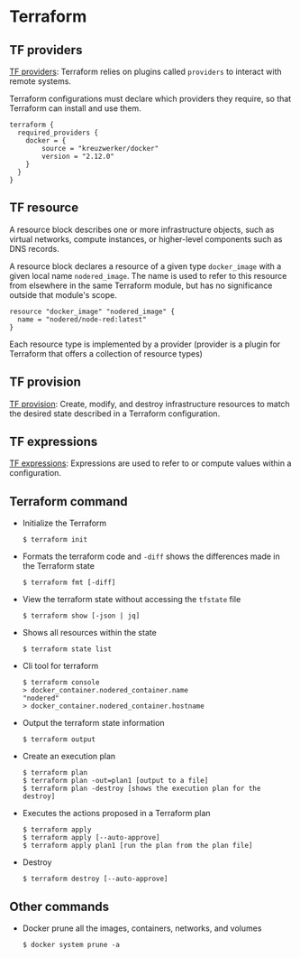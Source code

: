 # Terraform

## TF providers

[TF providers](https://registry.terraform.io/browse/providers):
Terraform relies on plugins called `providers` to interact with remote systems.

Terraform configurations must declare which providers they require, so that Terraform can install and use them. 

```
terraform {
  required_providers {
    docker = {
        source = "kreuzwerker/docker"
        version = "2.12.0"
    }
  }
}
```

## TF resource

A resource block describes one or more infrastructure objects, such as virtual networks, compute instances, or higher-level components such as DNS records.

A resource block declares a resource of a given type `docker_image` with a given local name `nodered_image`.
The name is used to refer to this resource from elsewhere in the same Terraform module, but has no significance outside that module's scope.

```
resource "docker_image" "nodered_image" {
  name = "nodered/node-red:latest"
}
```

Each resource type is implemented by a provider (provider is a plugin for Terraform that offers a collection of resource types)

## TF provision

[TF provision](https://www.terraform.io/docs/cli/run/index.html): 
Create, modify, and destroy infrastructure resources to match the desired state described in a Terraform configuration.

## TF expressions

[TF expressions](https://www.terraform.io/docs/language/expressions/index.html): 
Expressions are used to refer to or compute values within a configuration.

## Terraform command

* Initialize the Terraform
  ```
  $ terraform init
  ```

* Formats the terraform code and `-diff` shows the differences made in the Terraform state
  ```
  $ terraform fmt [-diff]
  ```

* View the terraform state without accessing the `tfstate` file
  ```
  $ terraform show [-json | jq]
  ```

* Shows all resources within the state
  ```
  $ terraform state list
  ```

* Cli tool for terraform
  ```
  $ terraform console
  > docker_container.nodered_container.name
  "nodered"
  > docker_container.nodered_container.hostname
  ```

* Output the terraform state information 
  ```
  $ terraform output
  ```

* Create an execution plan
  ```
  $ terraform plan
  $ terraform plan -out=plan1 [output to a file]
  $ terraform plan -destroy [shows the execution plan for the destroy]
  ```

* Executes the actions proposed in a Terraform plan
  ```
  $ terraform apply
  $ terraform apply [--auto-approve]
  $ terraform apply plan1 [run the plan from the plan file]
  ```

* Destroy
  ```
  $ terraform destroy [--auto-approve]
  ```

## Other commands

* Docker prune all the images, containers, networks, and volumes
  ```
  $ docker system prune -a
  ```
